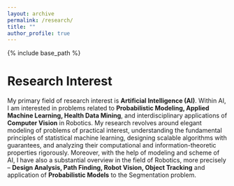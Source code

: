 ```yaml
---
layout: archive
permalink: /research/
title: ""
author_profile: true
---
```


{% include base_path %}

Research Interest <i class="fa fa-rocket" aria-hidden="true"></i>
======
My primary field of research interest is **Artificial Intelligence (AI)**. Within AI, I am interested in problems related to **Probabilistic Modeling, Applied Machine Learning, Health Data Mining**, and interdisciplinary applications of **Computer Vision** in Robotics. My research revolves around elegant modeling of problems of practical interest, understanding the fundamental principles of statistical machine learning, designing scalable algorithms with guarantees, and analyzing their computational and information-theoretic properties rigorously. Moreover, with the help of modeling and scheme of AI, I have also a substantial overview in the field of Robotics, more precisely – **Design Analysis, Path Finding, Robot Vision, Object Tracking** and application of **Probabilistic Models** to the Segmentation problem.
